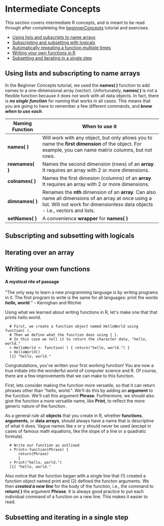 # Intermediate Concepts

This section covers intermediate R concepts, and is meant to be read through after completeing the [beginnerConcepts]() tutorial and exercises.

+ [Using lists and subscripts to name arrays](#using-lists-and-subscripts-to-name-arrays)
+ [Subscripting and subsetting with logicals](#subscripting-and-subsetting-with-logicals)
+ [Automatically repeating a function multiple times](#automatically-repeating-a-function-multiple-times)
+ [Writing your own functions in R](#writing-your-own-functions-in-r)
+ [Subsetting and iterating in a single step](#subsetting-and-iterating-in-a-single-step)

## Using lists and subscripting to name arrays

In the Beginner Concepts tutorial, we used the **names( )** function to add names to a one-dimensional array (vector). Unfortunately, **names( )** is not a flexible function because it does not work with all data objects. In fact, there is ***no single function*** for naming that works in all cases. This means that you are going to have to remember a few different commands, and ***know when to use each***.

Naming Function | When to use it
--------------- | -------------------
**names( )** | Will work with any object, but only allows you to name the **first dimension** of the object. For example, you can name matrix columns, but not rows.
**rownames( )** |	Names the second dimension (rows) of an **array**. It requires an array with 2 or more dimensions.
**colnames( )** |	Names the first dimesion (columns) of an **array**. It requires an array with 2 or more dimensions.
**dimnames( )** |	Renames the **nth** dimension of an **array**. Can also name all dimensions of an array at once using a list. Will not work for dimensionless data objects - i.e., vectors and lists.
**setNames( )** | A convenience **wrapper** for **names( )**



## Subscripting and subsetting with logicals

## Iterating over an array

## Writing your own functions

#### A mystical rite of passage
"The only way to learn a new programming language is by writing programs in it. The first program to write is the same for all languages: print the words ***hello, world.***" - Kernighan and Ritchie

Using what we learned about writing functions in R, let's make one that that prints hello world.

````
  # First, we create a function object named HelloWorld using function( ).
  # Then we define what the function does using { }.
  # In this case we tell it to return the character data, "hello, world."
  > HelloWorld <- function( ) { return("hello, world.") }
  > HelloWorld()
  [1] "hello, world."
````

Congratulations, you've written your first working function! You are now a true initiate into the wonderful world of computer science and R. Of course, there are a few improvements that we can make to this function.

First, lets consider making the function more versatile, so that it can return phrases other than "hello, world.". We'll do this by adding an **argument** to the function. We'll call this argument **Phrase**. Furthermore, we should also give the function a more versatile name, like **Print**, to reflect the more generic nature of the function.

As a general rule all **objects** that you create in R, whether **functions**, **arguments**, or **data arrays**, should always have a name that is descriptive of what it does. Vague names like x or y should never be used (except in cases of famous math equations, like the slope of a line or a quadratic formula).

````
  # Write our function as outlined
  > Print<-function(Phrase) {
      return(Phrase)
      }
  > Print("hello, world.")
  [1] "hello, world."
````
  
Also notice that the function began with a single line that (1) created a function object named print and (2) defined the functon arguments. We then ***created a new line*** for the body of the function, i.e., the command to **return( )** the argument **Phrase**. It is always good practice to put each individual command of a function on a new line. This makes it easier to read.

## Subsetting and iterating in a single step
